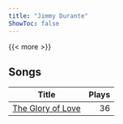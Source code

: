 ```yaml
---
title: "Jimmy Durante"
ShowToc: false
---
```


{{< more >}}

## Songs
Title | Plays 
----- | -----: 
[The Glory of Love](/songs/the-glory-of-love) | 36

